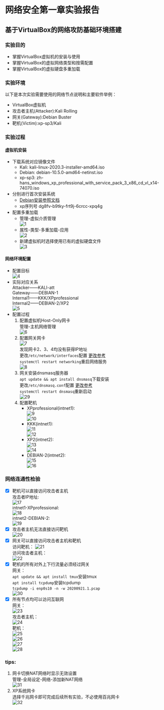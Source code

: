 # 网络安全第一章实验报告  
## 基于VirtualBox的网络攻防基础环境搭建  
### 实验目的  
* 掌握VirtualBox虚拟机的安装与使用  
* 掌握VirtualBox的虚拟网络类型和按需配置  
* 掌握VirtualBox的虚拟硬盘多重加载  

### 实验环境  
以下是本次实验需要使用的网络节点说明和主要软件举例：  

* VirtualBox虚拟机  
* 攻击者主机(Attacker):Kali Rolling  
* 网关(Gateway):Debian Buster  
* 靶机(Victim):xp-sp3/Kali  

### 实验过程  

#### 虚拟机安装  
* 下载系统对应镜像文件  
  * Kali: kali-linux-2020.3-installer-amd64.iso  
  * Debian: debian-10.5.0-amd64-netinst.iso  
  * xp-sp3: zh-hans_windows_xp_professional_with_service_pack_3_x86_cd_vl_x14-74070.iso  
* 分别进行首次安装系统  
  * [Debian安装参照文档](https://phoenixnap.com/kb/how-to-install-debian-10-buster)  
  * xp序列号 dg8fv-b9tky-frt9j-6crcc-xpq4g  
* 配置多重加载  
  * 管理-虚拟介质管理  
  ![1](./image/1.jpg)  
  * 属性-类型-多重加载-应用  
  ![2](./image/2.jpg)  
  * 新建虚拟机时选择使用已有的虚拟硬盘文件  
  ![3](./image/3.jpg)  

#### 网络环境配置  
* 配置目标  
![4](./image/4.png)  
* 实际对应关系  
Attacker——KALI-att  
Gateway——DEBIAN-1  
Internal1——KKK/XPprofessional  
Internal2——DEBIAN-2/XP2  
![5](./image/5.jpg)
* 配置过程  
  1. 配置虚拟机Host-Only网卡  
 管理-主机网络管理  
![6](./image/6.jpg)  
  2. 配置网关网卡  
![7](./image/7.jpg)  
发现网卡2、3、4均没有获得IP地址  
更改`/etc/network/interfaces`配置 [更改参考](https://gist.github.com/c4pr1c3/8d1a4550aa550fabcbfb33fad9718db1)  
`systemctl restart networking`重启网络服务  
![8](./image/8.jpg)
  3. 网关安装dnsmasq服务器  
`apt update && apt install dnsmasq`下载安装  
更改`/etc/dnsmasq.conf`配置 [更改参考](https://gist.github.com/c4pr1c3/8d1a4550aa550fabcbfb33fad9718db1)  
`systemctl restart dnsmasq`重新启动  
![29](./image/29.jpg)
  4. 配置靶机  
     * XPprofessional(intnet1):  
![9](./image/9.jpg)  
![10](./image/10.jpg)  
     * KKK(intnet1):  
![11](./image/11.jpg)  
![12](./image/12.jpg)  
     * XP2(intnet2):  
![13](./image/13.jpg)  
![14](./image/14.jpg)  
     * DEBIAN-2(intnet2):  
![15](./image/15.jpg)  
![16](./image/16.jpg)  

### 网络连通性检验  
 - [x] 靶机可以直接访问攻击者主机  
 攻击者IP地址:  
![17](./image/17.jpg)  
intnet1-XPprofessional:  
![18](./image/18.jpg)  
intnet2-DEBIAN-2:  
![19](./image/19.jpg)
 - [x] 攻击者主机无法直接访问靶机  
 ![20](./image/20.jpg)
 - [x] 网关可以直接访问攻击者主机和靶机  
 访问靶机：
 ![21](./image/21.jpg)  
访问攻击者主机：  
![22](./image/22.jpg)
 - [x] 靶机的所有对外上下行流量必须经过网关  
 网关：  
`apt update && apt install tmux`安装tmux  
`apt install tcpdump`安装tcpdump  
`tcpdump -i enp0s10 -n -w 20200921.1.pcap`  
![30](./image/30.jpg)  
 - [x] 所有节点均可以访问互联网  
网关：  
![23](./image/23.jpg)  
攻击者主机：  
![24](./image/24.jpg)  
靶机：  
![25](./image/25.jpg)  
![26](./image/26.jpg)  
![27](./image/27.jpg)  
![28](./image/28.jpg)  

### tips:  

1. 网卡切换NAT网络时显示无效设置  
管理-全局设定-网络-添加新NAT网络  
![31](./image/31.jpg)  
2. XP系统网卡  
选择千兆网卡即可完成后续所有实验，不必使用百兆网卡  
![32](./image/32.jpg)




